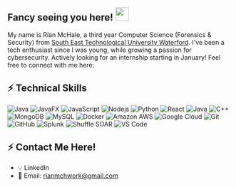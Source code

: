 ## Fancy seeing you here! <img src="https://raw.githubusercontent.com/aemmadi/aemmadi/master/wave.gif" width="30">

My name is Rían McHale, a third year Computer Science (Forensics & Security) from [South East Technological University Waterford](https://www.setu.ie). I've been a tech enthusiast since I was young, while growing a passion for cybersecurity. Actively looking for an internship starting in January! Feel free to connect with me here:

## ⚡ Technical Skills

![Java](https://img.shields.io/badge/-Java-black?style=flat-square&logo=java)
![JavaFX](https://img.shields.io/badge/-JavaFX-black?style=flat-square&logo=java)
![JavaScript](https://img.shields.io/badge/-JavaScript-black?style=flat-square&logo=javascript)
![Nodejs](https://img.shields.io/badge/-Nodejs-black?style=flat-square&logo=Node.js)
![Python](https://img.shields.io/badge/-Python-black?style=flat-square&logo=Python)
![React](https://img.shields.io/badge/-React-black?style=flat-square&logo=react)
![Java](https://img.shields.io/badge/-java-E34A86?style=flat-square&logo=java)
![C++](https://img.shields.io/badge/-C++-00599C?style=flat-square&logo=c)
![MongoDB](https://img.shields.io/badge/-MongoDB-black?style=flat-square&logo=mongodb)
![MySQL](https://img.shields.io/badge/-MySQL-black?style=flat-square&logo=mysql)
![Docker](https://img.shields.io/badge/-Docker-black?style=flat-square&logo=docker)
![Amazon AWS](https://img.shields.io/badge/Amazon%20AWS-232F3E?style=flat-square&logo=amazon-aws)
![Google Cloud](https://img.shields.io/badge/Google%20Cloud-black?style=flat-square&logo=google-cloud)
![Git](https://img.shields.io/badge/-Git-black?style=flat-square&logo=git)
![GitHub](https://img.shields.io/badge/-GitHub-181717?style=flat-square&logo=github)
![Splunk](https://img.shields.io/badge/-Splunk-000000?style=flat-square&logo=splunk&logoColor=white)
![Shuffle SOAR](https://img.shields.io/badge/-Shuffle%20SOAR-2F2F2F?style=flat-square)
![VS Code](https://img.shields.io/badge/VS%20Code-%23007ACC.svg?style=for-the-badge&logo=visual-studio-code&logoColor=white)

## ⚡ Contact Me Here!
- 💡 LinkedIn
- 📧 Email: rianmchwork@gmail.com
